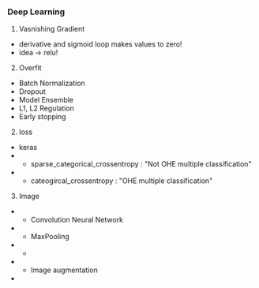 ### Deep Learning

1. Vasnishing Gradient </br>
- derivative and sigmoid loop makes values to zero!
- idea -> relu!


2. Overfit
- Batch Normalization
- Dropout
- Model Ensemble
- L1, L2 Regulation
- Early stopping

2. loss
- keras
-   - sparse_categorical_crossentropy : "Not OHE multiple classification"
-   - cateogircal_crossentropy : "OHE multiple classification"


3. Image
-   - Convolution Neural Network
-   - MaxPooling
-   -
-   - Image augmentation
-
